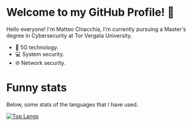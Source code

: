 # Welcome to my GitHub Profile! 👋

Hello everyone! I'm Matteo Chiacchia, I'm currently pursuing a Master's degree in Cybersecurity at Tor Vergata University.

- 📱 5G technology.
- 💻 System security.
- 🌐 Network security.<br>

# Funny stats
Below, some stats of the languages that I have used. <br>

[![Top Langs](https://github-readme-stats.vercel.app/api/top-langs/?username=chiacchius&layout=compact&theme=radical&exclude_repo=Music-Learning,Master-s-Degree-Notes)](https://github.com/anuraghazra/github-readme-stats)
